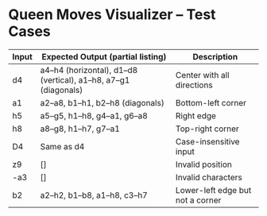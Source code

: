 # Queen Moves Visualizer – Test Cases

| Input  | Expected Output (partial listing)                                             | Description                         |
|--------|-------------------------------------------------------------------------------|-------------------------------------|
| d4     | a4–h4 (horizontal), d1–d8 (vertical), a1–h8, a7–g1 (diagonals)                | Center with all directions          |
| a1     | a2–a8, b1–h1, b2–h8 (diagonals)                                               | Bottom-left corner                  |
| h5     | a5–g5, h1–h8, g4–a1, g6–a8                                                    | Right edge                          |
| h8     | a8–g8, h1–h7, g7–a1                                                           | Top-right corner                    |
| D4     | Same as d4                                                                    | Case-insensitive input              |
| z9     | []                                                                            | Invalid position                    |
| -a3    | []                                                                            | Invalid characters                  |
| b2     | a2–h2, b1–b8, a1–h8, c3–h7                                                    | Lower-left edge but not a corner    |
